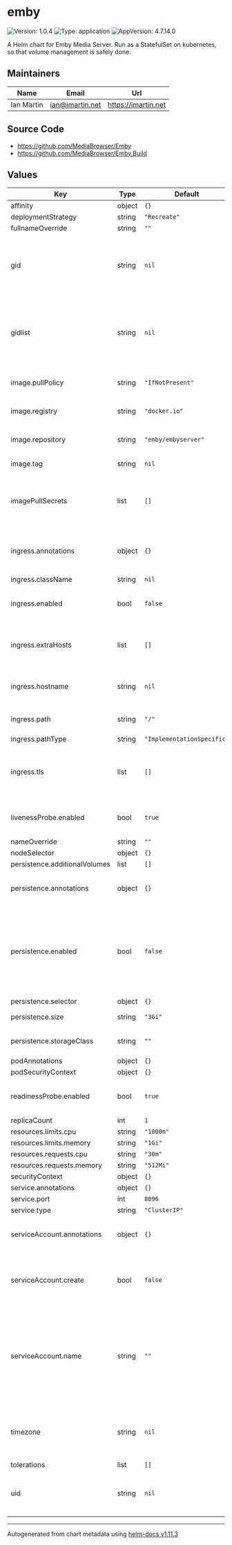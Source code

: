 # emby

![Version: 1.0.4](https://img.shields.io/badge/Version-1.0.4-informational?style=flat-square) ![Type: application](https://img.shields.io/badge/Type-application-informational?style=flat-square) ![AppVersion: 4.7.14.0](https://img.shields.io/badge/AppVersion-4.7.14.0-informational?style=flat-square)

A Helm chart for Emby Media Server. Run as a StatefulSet on kubernetes, so that volume management is safely done.

## Maintainers

| Name | Email | Url |
| ---- | ------ | --- |
| Ian Martin | <ian@imartin.net> | <https://imartin.net> |

## Source Code

* <https://github.com/MediaBrowser/Emby>
* <https://github.com/MediaBrowser/Emby.Build>

## Values

| Key | Type | Default | Description |
|-----|------|---------|-------------|
| affinity | object | `{}` |  |
| deploymentStrategy | string | `"Recreate"` |  |
| fullnameOverride | string | `""` |  |
| gid | string | `nil` | Set the primary Group ID (GID) that Emby server should run as |
| gidlist | string | `nil` | Set the list (comma separated), of additional GIDs Emby server should run as |
| image.pullPolicy | string | `"IfNotPresent"` | Container image pull policy |
| image.registry | string | `"docker.io"` | Container image registry |
| image.repository | string | `"emby/embyserver"` | Location of the container image |
| image.tag | string | `nil` | Container image tag |
| imagePullSecrets | list | `[]` | List of image pull secrets if you use a privately hosted image |
| ingress.annotations | object | `{}` | Additional annotations for the Ingress object |
| ingress.className | string | `nil` |  |
| ingress.enabled | bool | `false` | Control whether ingress is created |
| ingress.extraHosts | list | `[]` | additional host entries to create for Ingress mapping |
| ingress.hostname | string | `nil` | hostname to use as FQDN for ingress creation |
| ingress.path | string | `"/"` | path mapping for ingress |
| ingress.pathType | string | `"ImplementationSpecific"` |  |
| ingress.tls | list | `[]` | See Kubernetes Docs for a guide to setup TLS on Ingress |
| livenessProbe.enabled | bool | `true` | Whether to enable the liveness probe |
| nameOverride | string | `""` |  |
| nodeSelector | object | `{}` |  |
| persistence.additionalVolumes | list | `[]` |  |
| persistence.annotations | object | `{}` | Additional annotations to add to the PVC |
| persistence.enabled | bool | `false` | Whether to enable a PVC for emby configuration data. This is mounted to `/config` in the container. |
| persistence.selector | object | `{}` | PV selector |
| persistence.size | string | `"3Gi"` | Requested storage size |
| persistence.storageClass | string | `""` | Storage Class name of the PV |
| podAnnotations | object | `{}` |  |
| podSecurityContext | object | `{}` |  |
| readinessProbe.enabled | bool | `true` | Whether to enable the readiness probe |
| replicaCount | int | `1` |  |
| resources.limits.cpu | string | `"1000m"` |  |
| resources.limits.memory | string | `"1Gi"` |  |
| resources.requests.cpu | string | `"30m"` |  |
| resources.requests.memory | string | `"512Mi"` |  |
| securityContext | object | `{}` |  |
| service.annotations | object | `{}` |  |
| service.port | int | `8096` |  |
| service.type | string | `"ClusterIP"` | Service type |
| serviceAccount.annotations | object | `{}` | Annotations to add to the service account |
| serviceAccount.create | bool | `false` | Specifies whether a service account should be created |
| serviceAccount.name | string | `""` | The name of the service account to use. If not set and `create` is `true`, a name is generated using the fullname template |
| timezone | string | `nil` | Sets the timezone that the Emby application should use |
| tolerations | list | `[]` |  |
| uid | string | `nil` | Set the User ID (UID) that Emby server should run as |

----------------------------------------------
Autogenerated from chart metadata using [helm-docs v1.11.3](https://github.com/norwoodj/helm-docs/releases/v1.11.3)
